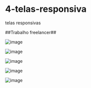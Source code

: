 # 4-telas-responsiva
telas responsivas

##Trabalho freelancer##


![image](https://user-images.githubusercontent.com/39836645/85934158-5867a400-b8b5-11ea-8417-c2919a8acb01.png)

![image](https://user-images.githubusercontent.com/39836645/85934164-66b5c000-b8b5-11ea-8bfb-9a878f116563.png)

![image](https://user-images.githubusercontent.com/39836645/85934169-703f2800-b8b5-11ea-985b-4f7cdbc2ffd8.png)

![image](https://user-images.githubusercontent.com/39836645/85934170-7a612680-b8b5-11ea-8ddf-76b5a3713729.png)

![image](https://user-images.githubusercontent.com/39836645/85934177-85b45200-b8b5-11ea-8517-ed5dc5cd15ae.png)
